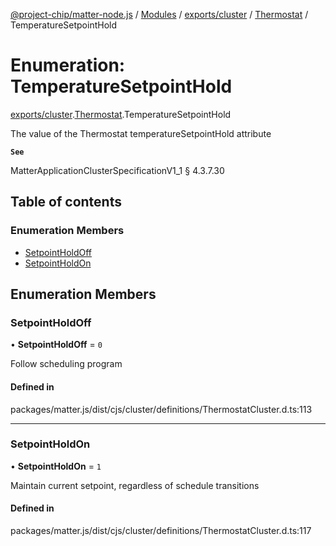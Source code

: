 [@project-chip/matter-node.js](../README.md) / [Modules](../modules.md) / [exports/cluster](../modules/exports_cluster.md) / [Thermostat](../modules/exports_cluster.Thermostat.md) / TemperatureSetpointHold

# Enumeration: TemperatureSetpointHold

[exports/cluster](../modules/exports_cluster.md).[Thermostat](../modules/exports_cluster.Thermostat.md).TemperatureSetpointHold

The value of the Thermostat temperatureSetpointHold attribute

**`See`**

MatterApplicationClusterSpecificationV1_1 § 4.3.7.30

## Table of contents

### Enumeration Members

- [SetpointHoldOff](exports_cluster.Thermostat.TemperatureSetpointHold.md#setpointholdoff)
- [SetpointHoldOn](exports_cluster.Thermostat.TemperatureSetpointHold.md#setpointholdon)

## Enumeration Members

### SetpointHoldOff

• **SetpointHoldOff** = ``0``

Follow scheduling program

#### Defined in

packages/matter.js/dist/cjs/cluster/definitions/ThermostatCluster.d.ts:113

___

### SetpointHoldOn

• **SetpointHoldOn** = ``1``

Maintain current setpoint, regardless of schedule transitions

#### Defined in

packages/matter.js/dist/cjs/cluster/definitions/ThermostatCluster.d.ts:117
